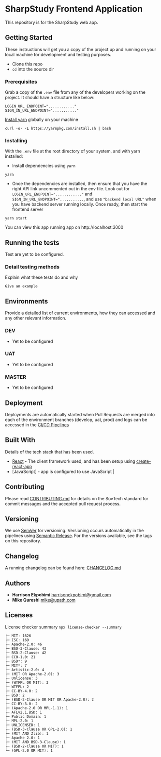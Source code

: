 # SharpStudy Frontend Application

This repository is for the SharpStudy web app.

## Getting Started

These instructions will get you a copy of the project up and running on your local machine for development and testing purposes.

- Clone this repo
- `cd` into the source dir

### Prerequisites

Grab a copy of the `.env` file from any of the developers working on the project. It should have a structure like below:

```
LOGIN_URL_ENDPOINT="............"
SIGN_IN_URL_ENDPOINT="..........."
```

[Install yarn](https://classic.yarnpkg.com/en/docs/install) globally on your machine

```
curl -o- -L https://yarnpkg.com/install.sh | bash
```

### Installing

With the `.env` file at the root directory of your system, and with yarn installed:

- Install dependencies using `yarn`

```
yarn
```

- Once the dependencies are installed, then ensure that you have the right API link uncommented out in the env file. Look out for `LOGIN_URL_ENDPOINT="............"` and `SIGN_IN_URL_ENDPOINT="...........`, and use `"backend local URL"` when you have backend server running locally. Once ready, then start the frontend server

```
yarn start
```

You can view this app running app on http://localhost:3000

## Running the tests

Test are yet to be configured.

### Detail testing methods

Explain what these tests do and why

```
Give an example
```

## Environments

Provide a detailed list of current environments, how they can accessed and any other relevant information.

### DEV

- Yet to be configured

### UAT

- Yet to be configured

### MASTER

- Yet to be configured

## Deployment

Deployments are automatically started when Pull Requests are merged into each of the environment branches (develop, uat, prod) and logs can be accessed in the [CI/CD Pipelines](https://bitbucket.org/sovtech/new-leaders-portal-ts/addon/pipelines/home)

## Built With

Details of the tech stack that has been used.

- [React](https://reactjs.org/) - The client framework used, and has been setup using [create-react-app](https://github.com/facebook/create-react-app)
- [JavaScript] - app is configured to use JavaScript |

## Contributing

Please read [CONTRIBUTING.md](CONTRIBUTING.md) for details on the SovTech standard for commit messages and the accepted pull request process.

## Versioning

We use [SemVer](http://semver.org/) for versioning. Versioning occurs automatically in the pipelines using [Semantic Release](https://github.com/semantic-release/semantic-release). For the versions available, see the tags on this repository.

## Changelog

A running changelog can be found here: [CHANGELOG.md](CHANGELOG.md)

## Authors

- **Harrison Ekpobimi** <harrisonekpobimi@gmail.com>
- **Mike Qureshi** <mike@upath.com>

## Licenses

License checker summary `npx license-checker --summary`

```
├─ MIT: 1626
├─ ISC: 169
├─ Apache-2.0: 46
├─ BSD-3-Clause: 43
├─ BSD-2-Clause: 42
├─ CC0-1.0: 21
├─ BSD*: 9
├─ MIT*: 7
├─ Artistic-2.0: 4
├─ (MIT OR Apache-2.0): 3
├─ Unlicense: 3
├─ (WTFPL OR MIT): 3
├─ WTFPL: 2
├─ CC-BY-4.0: 2
├─ BSD: 2
├─ (BSD-2-Clause OR MIT OR Apache-2.0): 2
├─ CC-BY-3.0: 2
├─ (Apache-2.0 OR MPL-1.1): 1
├─ AFLv2.1,BSD: 1
├─ Public Domain: 1
├─ MPL-2.0: 1
├─ UNLICENSED: 1
├─ (BSD-3-Clause OR GPL-2.0): 1
├─ (MIT AND Zlib): 1
├─ Apache 2.0: 1
├─ (MIT AND BSD-3-Clause): 1
├─ (BSD-2-Clause OR MIT): 1
└─ (GPL-2.0 OR MIT): 1
```

